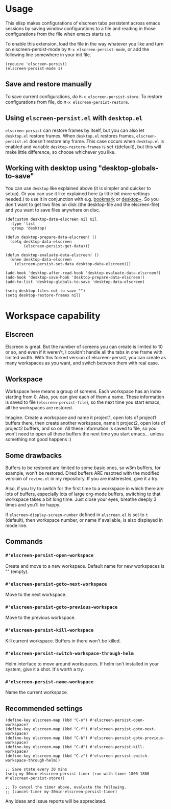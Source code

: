 # Usage
This elisp makes configurations of elscreen tabs persistent across
emacs sessions by saving window configurations to a file and reading
in those configurations from the file when emacs starts up.

To enable this extension, load the file in the way whatever you like
and turn on elscreen-persist-mode by `M-x elscreen-persist-mode`, or
add the following line somewhere in your init file.
```elisp
(require 'elscreen-persist)
(elscreen-persist-mode 1)
```

## Save and restore manually
To save current configurations, do `M-x elscreen-persist-store`. To
restore configurations from file, do `M-x elscreen-persist-restore`.

## Using `elscreen-persist.el` with `desktop.el`
`elscreen-persist` can restore frames by itself, but you can also let
`desktop.el` restore frames. When `desktop.el` restores frames,
`elscreen-persist.el` doesn't restore any frame. This case occurs when
`desktop.el` is enabled and variable `desktop-restore-frames` is set
`t`(default), but this will make little difference, so choose
whichever you like.

## Working with desktop using "desktop-globals-to-save"
You can use `desktop` like explained above (it is simpler and quicker
to setup). Or you can use it like explained here (a little bit more
settings needed.) to use it in conjunction with
e.g. [bookmark](http://www.emacswiki.org/emacs/BookmarkPlus#toc7) or
[desktop+](https://github.com/ffevotte/desktop-plus). So you don't
want to get two files on disk (the desktop-file and the elscreen-file)
and you want to save files anywhere on disc.

```elisp
(defcustom desktop-data-elscreen nil nil
  :type 'list
  :group 'desktop)

(defun desktop-prepare-data-elscreen! ()
  (setq desktop-data-elscreen
        (elscreen-persist-get-data)))

(defun desktop-evaluate-data-elscreen! ()
  (when desktop-data-elscreen
    (elscreen-persist-set-data desktop-data-elscreen)))

(add-hook 'desktop-after-read-hook 'desktop-evaluate-data-elscreen!)
(add-hook 'desktop-save-hook 'desktop-prepare-data-elscreen!)
(add-to-list 'desktop-globals-to-save 'desktop-data-elscreen)

(setq desktop-files-not-to-save "")
(setq desktop-restore-frames nil)
```

# Workspace capability
## Elscreen
Elscreen is great. But the number of screens you can create is limited
to 10 or so, and even if it weren't, I couldn't handle all the tabs in
one frame with limited width. With this forked version of
elscreen-persist, you can create as many workspaces as you want, and
switch between them with real ease.

## Workspace
Workspace here means a group of screens. Each workspace has an index
starting from 0. Also, you can give each of them a name. These
information is saved to file (`elscreen-persist-file`), so the next
time you start emacs, all the workspaces are restored.

Imagine. Create a workspace and name it project1, open lots of
project1 buffers there, then create another workspace, name it
project2, open lots of project2 buffers, and so on. All these
information is saved to file, so you won't need to open all these
buffers the next time you start emacs... unless something not good
happens :)

## Some drawbacks
Buffers to be restored are limited to some basic ones, so w3m buffers,
for example, won't be restored. Dired buffers ARE resotred with the
modified versioin of `revive.el` in my repository. If you are
insterested, give it a try.

Also, if you try to switch for the first time to a workspace in which
there are lots of buffers, especially lots of large org-mode buffers,
switching to that workspace takes a bit long time. Just close your
eyes, breathe deeply 3 times and you'll be happy.

If `elscreen-display-screen-number` defined in `elscreen.el` is set to
`t` (default), then workspace number, or name if available, is also
displayed in mode line.

## Commands
### `#'elscreen-persist-open-workspace`
Create and move to a new workspace. Default name for new workspaces is
"" (empty).

### `#'elscreen-persist-goto-next-workspace`
Move to the next workspace.

### `#'elscreen-persist-goto-previous-workspace`
Move to the previous workspace.

### `#'elscreen-persist-kill-workspace`
Kill current workspace. Buffers in there won't be killed.

### `#'elscreen-persist-switch-workspace-through-helm`
Helm interface to move around workspaces. If helm isn't installed in
your system, give it a shot. It's worth a try.

### `#'elscreen-persist-name-workspace`
Name the current workspace.

## Recommended settings
```elisp
(define-key elscreen-map (kbd "C-o") #'elscreen-persist-open-workspace)
(define-key elscreen-map (kbd "C-f") #'elscreen-persist-goto-next-workspace)
(define-key elscreen-map (kbd "C-b") #'elscreen-persist-goto-previous-workspace)
(define-key elscreen-map (kbd "C-d") #'elscreen-persist-kill-workspace)
(define-key elscreen-map (kbd "C-z") #'elscreen-persist-switch-workspace-through-helm))

;; Save state every 30 mins
(setq my-30min-elscreen-persist-timer (run-with-timer 1800 1800 #'elscreen-persist-store))

;; To cancel the timer above, evaluate the following.
;; (cancel-timer my-30min-elscreen-persist-timer)

```

Any ideas and issue reports will be appreciated.
